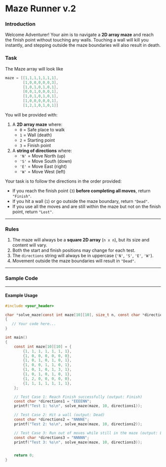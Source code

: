 # Maze Runner v.2


### Introduction
Welcome Adventurer! Your aim is to navigate a **2D array maze** and reach the finish point without touching any walls. Touching a wall will kill you instantly, and stepping outside the maze boundaries will also result in death.

### Task



The Maze array will look like
```c
maze = [[1,1,1,1,1,1,1],
        [1,0,0,0,0,0,3],
        [1,0,1,0,1,0,1],
        [0,0,1,0,0,0,1],
        [1,0,1,0,1,0,1],
        [1,0,0,0,0,0,1],
        [1,2,1,0,1,0,1]]
```


You will be provided with:
1. A **2D array maze** where:
   - `0` = Safe place to walk
   - `1` = Wall (death)
   - `2` = Starting point
   - `3` = Finish point
2. A **string of directions** where:
   - `'N'` = Move North (up)
   - `'S'` = Move South (down)
   - `'E'` = Move East (right)
   - `'W'` = Move West (left)

Your task is to follow the directions in the order provided:
- If you reach the finish point (`3`) **before completing all moves**, return `"Finish"`.
- If you hit a wall (`1`) or go outside the maze boundary, return `"Dead"`.
- If you use all the moves and are still within the maze but not on the finish point, return `"Lost"`.

---

### Rules
1. The maze will always be a **square 2D array** (`n x n`), but its size and content will vary.
2. Both the start and finish positions may change for each test.
3. The `directions` string will always be in uppercase (`'N'`, `'S'`, `'E'`, `'W'`).
4. Movement outside the maze boundaries will result in `"Dead"`.


---

### Sample Code

---

#### Example Usage

```c
#include <your_header>

char *solve_maze(const int maze[10][10], size_t n, const char *directions)
{
   // Your code here...
}

int main()
{
    const int maze[10][10] = {
        {1, 1, 1, 1, 1, 1, 1},
        {1, 0, 0, 0, 0, 0, 0},
        {1, 0, 1, 0, 1, 0, 1},
        {1, 0, 0, 1, 1, 0, 1},
        {1, 0, 1, 0, 1, 3, 1},
        {1, 0, 1, 0, 1, 0, 1},
        {1, 2, 0, 0, 0, 0, 0},
        {1, 1, 1, 1, 1, 1, 1},
    };

    // Test Case 1: Reach Finish successfully (output: Finish)
    const char *directions1 = "EEEENN";
    printf("Test 1: %s\n", solve_maze(maze, 10, directions1));

    // Test Case 2: Hit a wall (output: Dead)
    const char *directions2 = "NNNNE";
    printf("Test 2: %s\n", solve_maze(maze, 10, directions2)); 

    // Test Case 3: Run out of moves while still in the maze (output: Lost)
    const char *directions3 = "NNNNN";
    printf("Test 3: %s\n", solve_maze(maze, 10, directions3)); 


    return 0;
}

```
